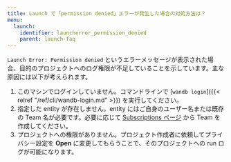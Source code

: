 ```yaml
---
title: Launch で「permission denied」エラーが発生した場合の対処方法は？
menu:
  launch:
    identifier: launcherror_permission_denied
    parent: launch-faq
---
```


`Launch Error: Permission denied` というエラーメッセージが表示された場合、目的のプロジェクトへのログ権限が不足していることを示しています。主な原因には以下が考えられます。

1. このマシンでログインしていません。コマンドラインで [`wandb login`]({{< relref "/ref/cli/wandb-login.md" >}}) を実行してください。
2. 指定した entity が存在しません。entity にはご自身のユーザー名または既存の Team 名が必要です。必要に応じて [Subscriptions ページ](https://app.wandb.ai/billing) から Team を作成してください。
3. プロジェクトへの権限がありません。プロジェクト作成者に依頼してプライバシー設定を **Open** に変更してもらうことで、そのプロジェクトへの run ログが可能になります。